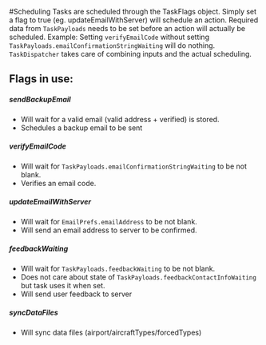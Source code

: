 #Scheduling
Tasks are scheduled through the TaskFlags object.
Simply set a flag to true (eg. updateEmailWithServer) will schedule an action.
Required data from `TaskPayloads` needs to be set before an action will actually be scheduled.
Example: Setting `verifyEmailCode` without setting `TaskPayloads.emailConfirmationStringWaiting` will do nothing.
`TaskDispatcher` takes care of combining inputs and the actual scheduling.

## Flags in use:
##### sendBackupEmail
- Will wait for a valid email (valid address + verified) is stored.
- Schedules a backup email to be sent
##### verifyEmailCode
- Will wait for `TaskPayloads.emailConfirmationStringWaiting` to be not blank.
- Verifies an email code.
##### updateEmailWithServer
- Will wait for `EmailPrefs.emailAddress` to be not blank.
- Will send an email address to server to be confirmed.
##### feedbackWaiting
- Will wait for `TaskPayloads.feedbackWaiting` to be not blank. 
- Does not care about state of `TaskPayloads.feedbackContactInfoWaiting` but task uses it when set.
- Will send user feedback to server
##### syncDataFiles
- Will sync data files (airport/aircraftTypes/forcedTypes)